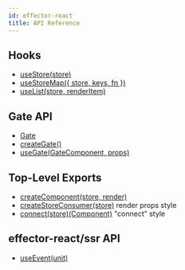 ```yaml
---
id: effector-react
title: API Reference
---
```


## Hooks

- [useStore(store)](./useStore.md)
- [useStoreMap({ store, keys, fn })](./useStoreMap.md)
- [useList(store, renderItem)](./useList.md)

## Gate API

- [Gate](Gate.md)
- [createGate()](./createGate.md)
- [useGate(GateComponent, props)](./useGate.md)

## Top-Level Exports

- [createComponent(store, render)](./createComponent.md)
- [createStoreConsumer(store)](./createStoreConsumer.md) render props style
- [connect(store)(Component)](./connect.md) "connect" style

## effector-react/ssr API

- [useEvent(unit)](./useEvent.md)
